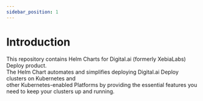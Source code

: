 ```yaml
---
sidebar_position: 1
---
```


# Introduction

This repository contains Helm Charts for Digital.ai (formerly XebiaLabs) Deploy product. <br/>
The Helm Chart automates and simplifies deploying Digital.ai Deploy clusters on Kubernetes and <br/> 
other Kubernetes-enabled Platforms by providing the essential features you need to keep your clusters up and running. <br/>
